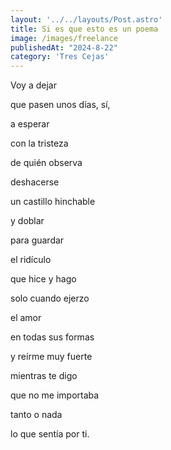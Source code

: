 ```yaml
---
layout: '../../layouts/Post.astro'
title: Si es que esto es un poema
image: /images/freelance
publishedAt: "2024-8-22"
category: 'Tres Cejas'
---
```


Voy a dejar

que pasen unos días, sí,

a esperar

con la tristeza

de quién observa

deshacerse

un castillo hinchable

y doblar

para guardar

el ridículo

que hice y hago

solo cuando ejerzo

el amor

en todas sus formas

y reírme muy fuerte

mientras te digo

que no me importaba

tanto o nada

lo que sentía por ti.